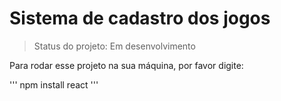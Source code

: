 # Sistema de cadastro dos jogos </h1>

> Status do projeto: Em desenvolvimento

Para rodar esse projeto na sua máquina, por favor digite:

'''
npm install react
'''
